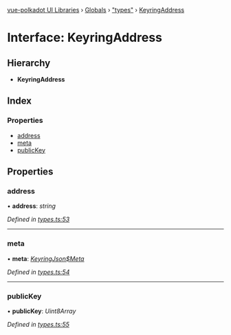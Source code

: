 [vue-polkadot UI Libraries](../README.md) › [Globals](../globals.md) › ["types"](../modules/_types_.md) › [KeyringAddress](_types_.keyringaddress.md)

# Interface: KeyringAddress

## Hierarchy

* **KeyringAddress**

## Index

### Properties

* [address](_types_.keyringaddress.md#address)
* [meta](_types_.keyringaddress.md#meta)
* [publicKey](_types_.keyringaddress.md#publickey)

## Properties

###  address

• **address**: *string*

*Defined in [types.ts:53](https://github.com/vue-polkadot/vue-ui/blob/ed1485a/packages/vue-keyring/src/types.ts#L53)*

___

###  meta

• **meta**: *[KeyringJson$Meta](_types_.keyringjson_meta.md)*

*Defined in [types.ts:54](https://github.com/vue-polkadot/vue-ui/blob/ed1485a/packages/vue-keyring/src/types.ts#L54)*

___

###  publicKey

• **publicKey**: *Uint8Array*

*Defined in [types.ts:55](https://github.com/vue-polkadot/vue-ui/blob/ed1485a/packages/vue-keyring/src/types.ts#L55)*
